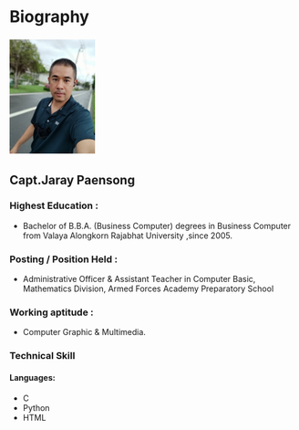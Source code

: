 # Biography
### <img src="ray2.jpg" width="150">
## Capt.Jaray Paensong 
### Highest Education : 
* Bachelor of B.B.A. (Business Computer) degrees in Business Computer from Valaya Alongkorn Rajabhat University ,since 2005.
### Posting / Position Held : 
* Administrative Officer & Assistant Teacher in Computer Basic, Mathematics Division, Armed Forces Academy Preparatory School
### Working aptitude :
* Computer Graphic & Multimedia.
### Technical Skill
#### Languages:
*  C
*  Python
*  HTML
     


